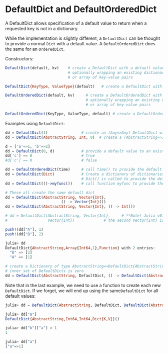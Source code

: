 # DefaultDict and DefaultOrderedDict

A DefaultDict allows specification of a default value to return when a
requested key is not in a dictionary.

While the implementation is slightly different, a `DefaultDict` can be
thought to provide a normal `Dict` with a default value. A
`DefaultOrderedDict` does the same for an `OrderedDict`.

Constructors:

```julia
DefaultDict(default, kv)    # create a DefaultDict with a default value or function,
                            # optionally wrapping an existing dictionary
                            # or array of key-value pairs

DefaultDict{KeyType, ValueType}(default)   # create a DefaultDict with Dict type (KeyType,ValueType)

DefaultOrderedDict(default, kv)     # create a DefaultOrderedDict with a default value or function,
                                    # optionally wrapping an existing dictionary
                                    # or array of key-value pairs

DefaultOrderedDict(KeyType, ValueType, default) # create a DefaultOrderedDict with Dict type (KeyType,ValueType)
```

Examples using `DefaultDict`:

```julia
dd = DefaultDict(1)               # create an (Any=>Any) DefaultDict with a default value of 1
dd = DefaultDict(AbstractString, Int, 0)  # create a (AbstractString=>Int) DefaultDict with a default value of 0

d = ['a'=>1, 'b'=>2]
dd = DefaultDict(0, d)            # provide a default value to an existing dictionary
dd['c'] == 0                      # true
#d['c'] == 0                      # false

dd = DefaultOrderedDict(time)     # call time() to provide the default value for an OrderedDict
dd = DefaultDict(Dict)            # Create a dictionary of dictionaries
                                  # Dict() is called to provide the default value
dd = DefaultDict(()->myfunc())    # call function myfunc to provide the default value

# These all create the same default dict
dd = DefaultDict(AbstractString, Vector{Int},
                         () -> Vector{Int}())
dd = DefaultDict(AbstractString, Vector{Int}, () -> Int[])

# dd = DefaultDict(AbstractString, Vector{Int},     # **Note! Julia v0.4 and later only!
#                  Vector{Int})             # the second Vector{Int} is called as a function

push!(dd["A"], 1)
push!(dd["B"], 2)

julia> dd
DefaultDict{AbstractString,Array{Int64,1},Function} with 2 entries:
  "B" => [2]
  "A" => [1]

# create a Dictionary of type AbstractString=>DefaultDict{AbstractString, Int}, where the default of the
# inner set of DefaultDicts is zero
dd = DefaultDict(AbstractString, DefaultDict, () -> DefaultDict(AbstractString,Int,0))
```

Note that in the last example, we need to use a function to create each new `DefaultDict`. If we forget, we will end up using the same`DefaultDict` for all default values:

```julia
julia> dd = DefaultDict(AbstractString, DefaultDict, DefaultDict(AbstractString,Int,0));

julia> dd["a"]
DefaultDict{AbstractString,Int64,Int64,Dict{K,V}}()

julia> dd["b"]["a"] = 1
1

julia> dd["a"]
["a"=>1]
```
